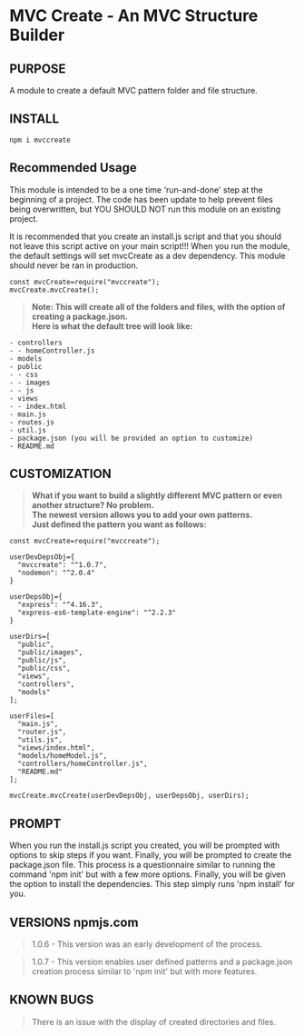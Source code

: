 # MVC Create - An MVC Structure Builder

## PURPOSE

<p>A module to create a default MVC pattern folder and file structure.</p>

## INSTALL

```
npm i mvccreate
```

## Recommended Usage

<p>This module is intended to be a one time 'run-and-done' step at the beginning of a project.
The code has been update to help prevent files being overwritten, but YOU SHOULD NOT run this module on an existing project.
</p>

<p>It is recommended that you create an install.js script and that you should not leave this script active on your main script!!! When you run the module, the default settings will set mvcCreate as a dev dependency. This module should never be ran in production.</p>

```
const mvcCreate=require("mvccreate");
mvcCreate.mvcCreate();
```

>**<p>Note: This will create all of the folders and files, with the option of creating a package.json. <br>
Here is what the default tree will look like:</p>**

```
- controllers
- - homeController.js   
- models
- public
- - css
- - images
- - js
- views
- - index.html
- main.js
- routes.js
- util.js
- package.json (you will be provided an option to customize)
- README.md
```
## CUSTOMIZATION

>**<p>What if you want to build a slightly different MVC pattern or even another structure? No problem.<br>
The newest version allows you to add your own patterns. <br>
Just defined the pattern you want as follows: </p>**

```
const mvcCreate=require("mvccreate");

userDevDepsObj={
  "mvccreate": "^1.0.7",
  "nodemon": "^2.0.4"
}

userDepsObj={
  "express": "^4.16.3",
  "express-es6-template-engine": "^2.2.3"
}

userDirs=[
  "public",
  "public/images",
  "public/js",
  "public/css",
  "views",
  "controllers",
  "models"
];

userFiles=[
  "main.js",
  "router.js",
  "utils.js",
  "views/index.html",
  "models/homeModel.js",
  "controllers/homeController.js",
  "README.md"
];

mvcCreate.mvcCreate(userDevDepsObj, userDepsObj, userDirs);
```

## PROMPT

<p>When you run the install.js script you created, you will be prompted with options to skip steps if you want. Finally, you will be prompted to create the package.json file. This process is a questionnaire similar to running the command 'npm init' but with a few more options. Finally, you will be given the option to install the dependencies. This step simply runs 'npm install' for you.</p>


## VERSIONS npmjs.com
>1.0.6 - This version was an early development of the process.

>1.0.7 - This version enables user defined patterns and a package.json creation process similar to 'npm init' but with more features.

## KNOWN BUGS
>There is an issue with the display of created directories and files.
